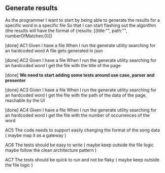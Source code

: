 ## Generate results

As the programmer
I want to start by being able to generate the results for a specific word in a specific file
So that I can start flashing out the algorithm
  (the results will have the format of {results: [{title:"", path:"", numberOfMatches:0}])

[done]
AC1
Given I have a file
When I run the generate utility searching for an hardcoded word
A file gets generated in json

[done]
AC2
Given I have a file
When I run the generate utility searching for an hardcoded word
I get the file with the title of the page

[done]
**We need to start adding some tests around use case, parser and presenter**

[done]
AC3
Given I have a file
When I run the generate utility searching for an hardcoded word
I get the file with the path of the data of the page, reachable by the UI

[done]
AC4
Given I have a file
When I run the generate utility searching for an hardcoded word
I get the file with the number of occurrences of the word

AC5
The code needs to support easily changing the format of the song data
(
  maybe map it as a gateway
)

AC6
The tests should be easy to write
(
  maybe keep outside the file logic
  maybe follow the clean architecture pattern
)

AC7
The tests should be quick to run and not be flaky
(
  maybe keep outside the file logic
)